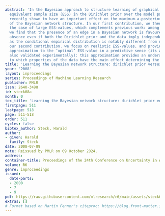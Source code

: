 ```yaml
---
abstract: 'In the Bayesian approach to structure learning of graphical models, the
  equivalent sample size (ESS) in the Dirichlet prior over the model parameters was
  recently shown to have an important effect on the maximum-a-posteriori estimate
  of the Bayesian network structure. In our first contribution, we theoretically analyze
  the case of large ESS-values, which complements previous work: among other results,
  we find that the presence of an edge in a Bayesian network is favoured over its
  absence even if both the Dirichlet prior and the data imply independence, as long
  as the conditional empirical distribution is notably different from uniform. In
  our second contribution, we focus on realistic ESS-values, and provide an analytical
  approximation to the ’optimal’ ESS-value in a predictive sense (its accuracy is
  also validated experimentally): this approximation provides an understanding as
  to which properties of the data have the main effect determining the ’optimal’ ESS-value.'
title: 'Learning the Bayesian network structure: dirichlet prior versus data'
year: '2008'
layout: inproceedings
series: Proceedings of Machine Learning Research
publisher: PMLR
issn: 2640-3498
id: steck08a
month: 0
tex_title: 'Learning the Bayesian network structure: dirichlet prior versus data'
firstpage: 511
lastpage: 518
page: 511-518
order: 511
cycles: false
bibtex_author: Steck, Harald
author:
- given: Harald
  family: Steck
date: 2008-07-09
note: Reissued by PMLR on 09 October 2024.
address:
container-title: Proceedings of the 24th Conference on Uncertainty in Artificial Intelligence
volume: R6
genre: inproceedings
issued:
  date-parts:
  - 2008
  - 7
  - 9
pdf: https://raw.githubusercontent.com/mlresearch/r6/main/assets/steck08a/steck08a.pdf
extras: []
# Format based on Martin Fenner's citeproc: https://blog.front-matter.io/posts/citeproc-yaml-for-bibliographies/
---
```

